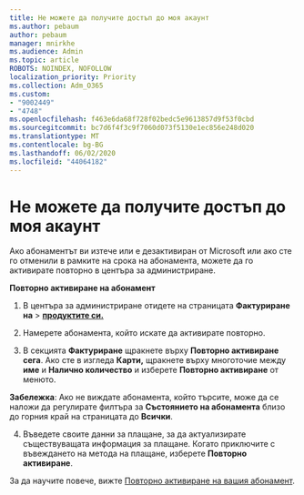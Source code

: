 ```yaml
---
title: Не можете да получите достъп до моя акаунт
ms.author: pebaum
author: pebaum
manager: mnirkhe
ms.audience: Admin
ms.topic: article
ROBOTS: NOINDEX, NOFOLLOW
localization_priority: Priority
ms.collection: Adm_O365
ms.custom:
- "9002449"
- "4748"
ms.openlocfilehash: f463e6da68f728f02bedc5e9613857d9f53f0cbd
ms.sourcegitcommit: bc7d6f4f3c9f7060d073f5130e1ec856e248d020
ms.translationtype: MT
ms.contentlocale: bg-BG
ms.lasthandoff: 06/02/2020
ms.locfileid: "44064182"
---
```

# <a name="unable-to-access-my-account"></a>Не можете да получите достъп до моя акаунт

Ако абонаментът ви изтече или е дезактивиран от Microsoft или ако сте го отменили в рамките на срока на абонамента, можете да го активирате повторно в центъра за администриране.

**Повторно активиране на абонамент**

1. В центъра за администриране отидете на страницата **Фактуриране на**  >  **[продуктите си.](https://go.microsoft.com/fwlink/p/?linkid=842054)**

2. Намерете абонамента, който искате да активирате повторно.

3. В секцията **Фактуриране** щракнете върху **Повторно активиране сега**. Ако сте в изгледа **Карти,** щракнете върху многоточие между **име** и **Налично количество** и изберете **Повторно активиране** от менюто.

**Забележка**: Ако не виждате абонамента, който търсите, може да се наложи да регулирате филтъра за **Състоянието на абонамента** близо до горния край на страницата до **Всички**.

4. Въведете своите данни за плащане, за да актуализирате съществуващата информация за плащане. Когато приключите с въвеждането на метода на плащане, изберете **Повторно активиране**.

За да научите повече, вижте [Повторно активиране на вашия абонамент](https://docs.microsoft.com/microsoft-365/commerce/subscriptions/reactivate-your-subscription).
